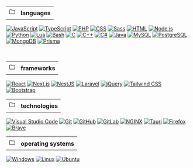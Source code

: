 <table>
  <tr>
    <th>&#128448;</th>
    <th>languages</th>
  </tr>
</table>

[![JavaScript](https://img.shields.io/badge/JavaScript-F7DF1E?style=for-the-badge&logo=javascript&logoColor=000)]()
[![TypeScript](https://img.shields.io/badge/TypeScript-3178C6?style=for-the-badge&logo=typescript&logoColor=FFF)]()
[![PHP](https://img.shields.io/badge/PHP-777BB4?style=for-the-badge&logo=php&logoColor=FFF)]()
[![CSS](https://img.shields.io/badge/CSS-1572B6?style=for-the-badge&logo=css3&logoColor=FFF)]()
[![Sass](https://img.shields.io/badge/Sass-CC6699?style=for-the-badge&logo=sass&logoColor=FFF)]()
[![HTML](https://img.shields.io/badge/HTML-E34F26?style=for-the-badge&logo=html5&logoColor=FFF)]()
[![Node.js](https://img.shields.io/badge/Node.js-339933?style=for-the-badge&logo=nodedotjs&logoColor=FFF)]()
[![Python](https://img.shields.io/badge/Python-3776AB?style=for-the-badge&logo=python&logoColor=FFF)]()
[![Lua](https://img.shields.io/badge/Lua-2C2D72?style=for-the-badge&logo=lua&logoColor=FFF)]()
[![Bash](https://img.shields.io/badge/Bash-4EAA25?style=for-the-badge&logo=gnu-bash&logoColor=FFF)]()
[![C](https://img.shields.io/badge/C-000?style=for-the-badge&logo=c&logoColor=FFF)]()
[![C++](https://img.shields.io/badge/C++-00599C?style=for-the-badge&logo=c%2B%2B&logoColor=FFF)]()
[![C#](https://img.shields.io/badge/C%23-239120?style=for-the-badge&logo=c-sharp&logoColor=FFF)]()
[![Java](https://img.shields.io/badge/Java-ED8B00?style=for-the-badge&logo=openjdk&logoColor=white)]()
[![MySQL](https://img.shields.io/badge/MySQL-4479A1?style=for-the-badge&logo=mysql&logoColor=FFF)]()
[![PostgreSQL](https://img.shields.io/badge/PostgreSQL-336791?style=for-the-badge&logo=postgresql&logoColor=FFF)]()
[![MongoDB](https://img.shields.io/badge/MongoDB-47A248?style=for-the-badge&logo=mongodb&logoColor=FFF)]()
[![Prisma](https://img.shields.io/badge/Prisma-00C4B4?style=for-the-badge&logo=prisma&logoColor=FFF)]()

</br>

<table>
  <tr>
    <th>&#128448;</th>
    <th>frameworks</th>
  </tr>
</table>

[![React](https://img.shields.io/badge/React-61DAFB?style=for-the-badge&logo=react&logoColor=000)]()
[![Next.js](https://img.shields.io/badge/Next.js-000?style=for-the-badge&logo=nextdotjs&logoColor=FFF)]()
[![NestJS](https://img.shields.io/badge/NestJS-E0234E?style=for-the-badge&logo=nestjs&logoColor=FFF)]()
[![Laravel](https://img.shields.io/badge/Laravel-FF2D20?style=for-the-badge&logo=laravel&logoColor=FFF)]()
[![jQuery](https://img.shields.io/badge/jQuery-0769AD?style=for-the-badge&logo=jquery&logoColor=FFF)]()
[![Tailwind CSS](https://img.shields.io/badge/Tailwind-38B2AC?style=for-the-badge&logo=tailwind-css&logoColor=FFF)]()
[![Bootstrap](https://img.shields.io/badge/Bootstrap-7952B3?style=for-the-badge&logo=bootstrap&logoColor=FFF)]()

<table>
  <tr>
    <th>&#128448;</th>
    <th>technologies</th>
  </tr>
</table>

[![Visual Studio Code](https://img.shields.io/badge/VS%20Code-007ACC?style=for-the-badge&logo=visual-studio-code&logoColor=FFF)]()
[![Git](https://img.shields.io/badge/Git-F05032?style=for-the-badge&logo=git&logoColor=FFF)]()
[![GitHub](https://img.shields.io/badge/GitHub-181717?style=for-the-badge&logo=github&logoColor=FFF)]()
[![GitLab](https://img.shields.io/badge/GitLab-FCA121?style=for-the-badge&logo=gitlab&logoColor=FFF)]()
[![NGINX](https://img.shields.io/badge/NGINX-269539?style=for-the-badge&logo=nginx&logoColor=FFF)]()
[![Tauri](https://img.shields.io/badge/Tauri-000?style=for-the-badge&logo=tauri&logoColor=FFF)]()
[![Firefox](https://img.shields.io/badge/Firefox-FF7139?style=for-the-badge&logo=firefox&logoColor=FFF)]()
[![Brave](https://img.shields.io/badge/Brave-FB542B?style=for-the-badge&logo=brave&logoColor=FFF)]()

<table>
  <tr>
    <th>&#128448;</th>
    <th>operating systems</th>
  </tr>
</table>

[![Windows](https://img.shields.io/badge/Windows-0078D6?style=for-the-badge&logo=windows&logoColor=white)]()
[![Linux](https://img.shields.io/badge/Linux-FCC624?style=for-the-badge&logo=linux&logoColor=000)]()
[![Ubuntu](https://img.shields.io/badge/Ubuntu-E95420?style=for-the-badge&logo=ubuntu&logoColor=white)]()
